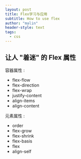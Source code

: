 ```yaml
---
layout: post
title: Flex学习与应用
subtitle: How to use flex
author: "malin"
header-style: text
tags:
  - css
---
```


## 让人 "着迷" 的 Flex 属性

容器属性 :
- flex-flow
- flex-direction
- flex-wrap
- justify-content
- align-items
- align-content

元素属性 :
- order
- flex-grow
- flex-shrink
- flex-basis
- flex
- align-self
